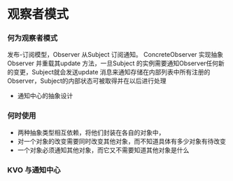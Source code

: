 #  观察者模式

### 何为观察者模式

发布-订阅模型，Observer 从Subject 订阅通知。 ConcreteObserver 实现抽象Observer 并重载其update 方法，一旦Subject 的实例需要通知Observer任何新的变更，Subject就会发送update 消息来通知存储在内部列表中所有注册的Observer，Subject的内部状态可被取得并在以后进行处理

- 通知中心的抽象设计


### 何时使用
- 两种抽象类型相互依赖，将他们封装在各自的对象中，
- 对一个对象的改变需要同时改变其他对象，而不知道具体有多少对象有待改变
- 一个对象必须通知其他对象，而它又不需要知道其他对象是什么

### KVO 与通知中心
